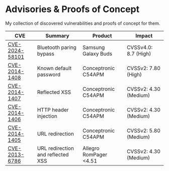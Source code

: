 # Advisories & Proofs of Concept

My collection of discovered vulnerabilities and proofs of concept for them.

| CVE                                                     | Summary                           | Product                | Impact                |
| ------------------------------------------------------- | --------------------------------- | ---------------------- | --------------------- |
| [CVE-2024-58101](2024/CVE-2024-58101.md)                | Bluetooth paring bypass           | Samsung Galaxy Buds    | CVSSv4.0: 8.7 (High)  |
| [CVE-2014-1408](2014/2014_Advisory_C54APM_Multiple.pdf) | Known default password            | Conceptronic C54APM    | CVSSv2: 7.80 (High)   |
| [CVE-2014-1407](2014/2014_Advisory_C54APM_Multiple.pdf) | Reflected XSS                     | Conceptronic C54APM    | CVSSv2: 4.30 (Medium) |
| [CVE-2014-1406](2014/2014_Advisory_C54APM_Multiple.pdf) | HTTP header injection             | Conceptronic C54APM    | CVSSv2: 4.30 (Medium) |
| [CVE-2014-1405](2014/2014_Advisory_C54APM_Multiple.pdf) | URL redirection                   | Conceptronic C54APM    | CVSSv2: 5.80 (Medium) |
| [CVE-2013-6786](2013/2013_Advisory_RomPagerXSS.pdf)     | URL redirection and reflected XSS | Allegro RomPager <4.51 | CVSSv2: 4.30 (Medium) |
